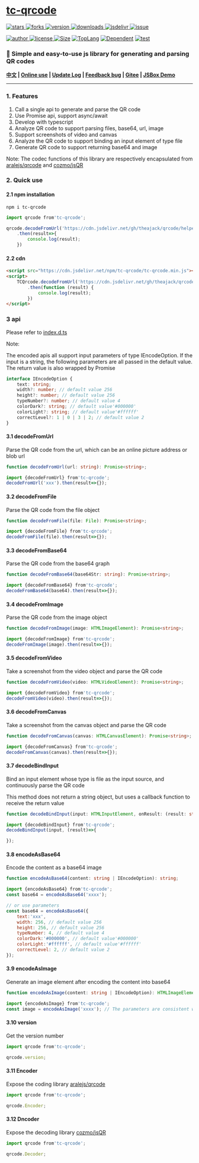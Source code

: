 # [tc-qrcode](https://www.github.com/theajack/qrcode)

<p>
    <a href="https://www.github.com/theajack/qrcode/stargazers" target="_black">
        <img src="https://img.shields.io/github/stars/theajack/qrcode?logo=github" alt="stars" />
    </a>
    <a href="https://www.github.com/theajack/qrcode/network/members" target="_black">
        <img src="https://img.shields.io/github/forks/theajack/qrcode?logo=github" alt="forks" />
    </a>
    <a href="https://www.npmjs.com/package/tc-qrcode" target="_black">
        <img src="https://img.shields.io/npm/v/tc-qrcode?logo=npm" alt="version" />
    </a>
    <a href="https://www.npmjs.com/package/tc-qrcode" target="_black">
        <img src="https://img.shields.io/npm/dm/tc-qrcode?color=%23ffca28&logo=npm" alt="downloads" />
    </a>
    <a href="https://www.jsdelivr.com/package/npm/tc-qrcode" target="_black">
        <img src="https://data.jsdelivr.com/v1/package/npm/tc-qrcode/badge" alt="jsdelivr" />
    </a>
    <a href="https://github.com/theajack/qrcode/issues"><img src="https://img.shields.io/github/issues-closed/theajack/qrcode.svg" alt="issue"></a>
</p>
<p>
    <a href="https://github.com/theajack" target="_black">
        <img src="https://img.shields.io/badge/Author-%20theajack%20-7289da.svg?&logo=github" alt="author" />
    </a>
    <a href="https://www.github.com/theajack/qrcode/blob/master/LICENSE" target="_black">
        <img src="https://img.shields.io/github/license/theajack/qrcode?color=%232DCE89&logo=github" alt="license" />
    </a>
    <a href="https://cdn.jsdelivr.net/npm/tc-qrcode/tc-qrcode.min.js"><img src="https://img.shields.io/bundlephobia/minzip/tc-qrcode.svg" alt="Size"></a>
    <a href="https://github.com/theajack/qrcode/search?l=javascript"><img src="https://img.shields.io/github/languages/top/theajack/qrcode.svg" alt="TopLang"></a>
    <a href="https://www.github.com/theajack/qrcode"><img src="https://img.shields.io/librariesio/dependent-repos/npm/tc-qrcode.svg" alt="Dependent"></a>
    <a href="https://github.com/theajack/qrcode/blob/master/test/test-report.txt"><img src="https://img.shields.io/badge/test-passed-44BB44" alt="test"></a>
</p>
<h3>🚀 Simple and easy-to-use js library for generating and parsing QR codes</h3>

**[中文](https://github.com/theajack/qrcode/blob/master/README.cn.md#tc-qrcode) | [Online use](https://theajack.github.io/qrcode) | [Update Log](https://github.com/theajack/qrcode/blob/master/helper/version.md) | [Feedback bug](https://github.com/theajack/qrcode/issues/new) | [Gitee](https://gitee.com/theajack/qrcode/) | [JSBox Demo](https://theajack.github.io/jsbox?github=theajack.qrcode)**

---

### 1. Features

1. Call a single api to generate and parse the QR code
2. Use Promise api, support async/await
3. Develop with typescript
4. Analyze QR code to support parsing files, base64, url, image
5. Support screenshots of video and canvas
6. Analyze the QR code to support binding an input element of type file
7. Generate QR code to support returning base64 and image

Note: The codec functions of this library are respectively encapsulated from [aralejs/qrcode](https://github.com/aralejs/qrcode/) and [cozmo/jsQR](https://github.com/cozmo/jsQR)

### 2. Quick use
#### 2.1 npm installation

```
npm i tc-qrcode
```

```js
import qrcode from'tc-qrcode';

qrcode.decodeFromUrl('https://cdn.jsdelivr.net/gh/theajack/qrcode/helper/demo-qrcode.png')
    .then(result=>{
        console.log(result);
    })
```

#### 2.2 cdn


```html
<script src="https://cdn.jsdelivr.net/npm/tc-qrcode/tc-qrcode.min.js"></script>
<script>
    TCQrcode.decodeFromUrl('https://cdn.jsdelivr.net/gh/theajack/qrcode/helper/demo-qrcode.png')
        .then(function (result) {
            console.log(result);
        })
</script>
```

### 3 api

Please refer to [index.d.ts](https://github.com/theajack/qrcode/blob/master/src/index.d.ts)

Note: 


The encoded apis all support input parameters of type IEncodeOption. If the input is a string, the following parameters are all passed in the default value. The return value is also wrapped by Promise
   
```ts
interface IEncodeOption {
    text: string;
    width?: number; // default value 256
    height?: number; // default value 256
    typeNumber?: number; // default value 4
    colorDark?: string; // default value'#000000'
    colorLight?: string; // default value'#ffffff'
    correctLevel?: 1 | 0 | 3 | 2; // default value 2
}
```

#### 3.1 decodeFromUrl

Parse the QR code from the url, which can be an online picture address or blob url

```ts
function decodeFromUrl(url: string): Promise<string>;
```

```js
import {decodeFromUrl} from'tc-qrcode';
decodeFromUrl('xxx').then(result=>{});
```

#### 3.2 decodeFromFile

Parse the QR code from the file object

```ts
function decodeFromFile(file: File): Promise<string>;
```

```js
import {decodeFromFile} from'tc-qrcode';
decodeFromFile(file).then(result=>{});
```

#### 3.3 decodeFromBase64

Parse the QR code from the base64 graph

```ts
function decodeFromBase64(base64Str: string): Promise<string>;
```

```js
import {decodeFromBase64} from'tc-qrcode';
decodeFromBase64(base64).then(result=>{});
```

#### 3.4 decodeFromImage

Parse the QR code from the image object

```ts
function decodeFromImage(image: HTMLImageElement): Promise<string>;
```

```js
import {decodeFromImage} from'tc-qrcode';
decodeFromImage(image).then(result=>{});
```

#### 3.5 decodeFromVideo

Take a screenshot from the video object and parse the QR code

```ts
function decodeFromVideo(video: HTMLVideoElement): Promise<string>;
```

```js
import {decodeFromVideo} from'tc-qrcode';
decodeFromVideo(video).then(result=>{});
```

#### 3.6 decodeFromCanvas

Take a screenshot from the canvas object and parse the QR code

```ts
function decodeFromCanvas(canvas: HTMLCanvasElement): Promise<string>;
```

```js
import {decodeFromCanvas} from'tc-qrcode';
decodeFromCanvas(canvas).then(result=>{});
```

#### 3.7 decodeBindInput

Bind an input element whose type is file as the input source, and continuously parse the QR code

This method does not return a string object, but uses a callback function to receive the return value

```ts
function decodeBindInput(input: HTMLInputElement, onResult: (result: string) => void): void;
```

```js
import {decodeBindInput} from'tc-qrcode';
decodeBindInput(input, (result)=>{

});
```

#### 3.8 encodeAsBase64

Encode the content as a base64 image

```ts
function encodeAsBase64(content: string | IEncodeOption): string;
```

```js
import {encodeAsBase64} from'tc-qrcode';
const base64 = encodeAsBase64('xxxx');

// or use parameters
const base64 = encodeAsBase64({
    text:'xxx',
    width: 256, // default value 256
    height: 256, // default value 256
    typeNumber: 4, // default value 4
    colorDark:'#000000', // default value'#000000'
    colorLight:'#ffffff', // default value'#ffffff'
    correctLevel: 2, // default value 2
});
```

#### 3.9 encodeAsImage

Generate an image element after encoding the content into base64

```ts
function encodeAsImage(content: string | IEncodeOption): HTMLImageElement;
```

```js
import {encodeAsImage} from'tc-qrcode';
const image = encodeAsImage('xxxx'); // The parameters are consistent with 3.8
```

#### 3.10 version

Get the version number

```js
import qrcode from'tc-qrcode';

qrcode.version;
```

#### 3.11 Encoder

Expose the coding library [aralejs/qrcode](https://github.com/aralejs/qrcode/)

```js
import qrcode from'tc-qrcode';

qrcode.Encoder;
```

#### 3.12 Dncoder

Expose the decoding library [cozmo/jsQR](https://github.com/cozmo/jsQR)

```js
import qrcode from'tc-qrcode';

qrcode.Decoder;
```
